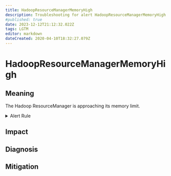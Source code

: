 ```yaml
---
title: HadoopResourceManagerMemoryHigh
description: Troubleshooting for alert HadoopResourceManagerMemoryHigh
#published: true
date: 2023-12-12T21:12:32.022Z
tags: LGTM
editor: markdown
dateCreated: 2020-04-10T18:32:27.079Z
---
```


# HadoopResourceManagerMemoryHigh

## Meaning
[//]: # "Short paragraph that explains what the alert means"
The Hadoop ResourceManager is approaching its memory limit.

<details>
  <summary>Alert Rule</summary>

  ```yaml
alert: HadoopResourceManagerMemoryHigh
expr: hadoop_resourcemanager_memory_bytes / hadoop_resourcemanager_memory_max_bytes > 0.8
for: 15m
labels:
    severity: warning
annotations:
    summary: Hadoop Resource Manager Memory High (instance {{ $labels.instance }})
    description: |-
        The Hadoop ResourceManager is approaching its memory limit.
          VALUE = {{ $value }}
          LABELS = {{ $labels }}
    runbook: https://github.com/srerun/prometheus-alerts/content/runbooks/HadoopResourceManagerMemoryHigh

  ```
</details>


## Impact
[//]: # "What could / will happen if the alert is not addressed"



## Diagnosis
[//]: # "Steps to take to identify the cause of the problem"



## Mitigation
[//]: # "The steps necessary to resolve the alert"
